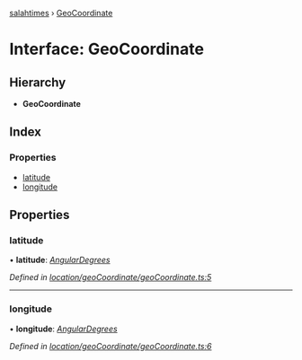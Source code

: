 [salahtimes](../README.md) › [GeoCoordinate](geocoordinate.md)

# Interface: GeoCoordinate

## Hierarchy

* **GeoCoordinate**

## Index

### Properties

* [latitude](geocoordinate.md#latitude)
* [longitude](geocoordinate.md#longitude)

## Properties

###  latitude

• **latitude**: *[AngularDegrees](angulardegrees.md)*

*Defined in [location/geoCoordinate/geoCoordinate.ts:5](https://github.com/doniseferi/salahtimes/blob/2688b7f/src/location/geoCoordinate/geoCoordinate.ts#L5)*

___

###  longitude

• **longitude**: *[AngularDegrees](angulardegrees.md)*

*Defined in [location/geoCoordinate/geoCoordinate.ts:6](https://github.com/doniseferi/salahtimes/blob/2688b7f/src/location/geoCoordinate/geoCoordinate.ts#L6)*
